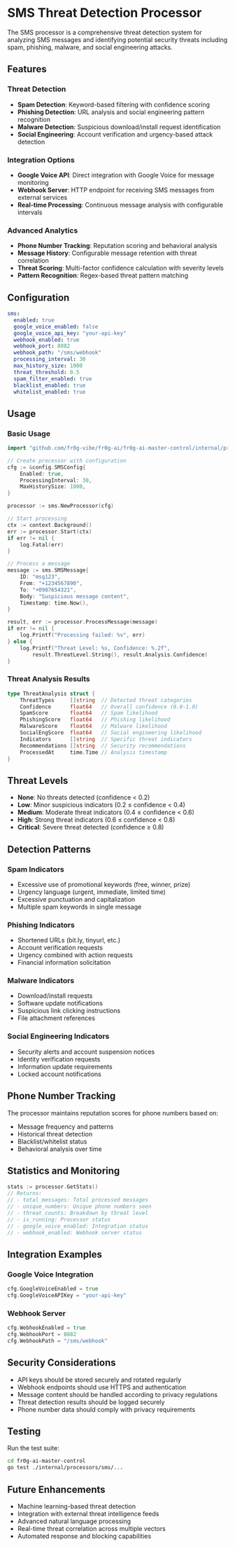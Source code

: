 # SMS Threat Detection Processor

The SMS processor is a comprehensive threat detection system for analyzing SMS messages and identifying potential security threats including spam, phishing, malware, and social engineering attacks.

## Features

### Threat Detection
- **Spam Detection**: Keyword-based filtering with confidence scoring
- **Phishing Detection**: URL analysis and social engineering pattern recognition
- **Malware Detection**: Suspicious download/install request identification
- **Social Engineering**: Account verification and urgency-based attack detection

### Integration Options
- **Google Voice API**: Direct integration with Google Voice for message monitoring
- **Webhook Server**: HTTP endpoint for receiving SMS messages from external services
- **Real-time Processing**: Continuous message analysis with configurable intervals

### Advanced Analytics
- **Phone Number Tracking**: Reputation scoring and behavioral analysis
- **Message History**: Configurable message retention with threat correlation
- **Threat Scoring**: Multi-factor confidence calculation with severity levels
- **Pattern Recognition**: Regex-based threat pattern matching

## Configuration

```yaml
sms:
  enabled: true
  google_voice_enabled: false
  google_voice_api_key: "your-api-key"
  webhook_enabled: true
  webhook_port: 8082
  webhook_path: "/sms/webhook"
  processing_interval: 30
  max_history_size: 1000
  threat_threshold: 0.5
  spam_filter_enabled: true
  blacklist_enabled: true
  whitelist_enabled: true
```

## Usage

### Basic Usage

```go
import "github.com/fr0g-vibe/fr0g-ai/fr0g-ai-master-control/internal/processors/sms"

// Create processor with configuration
cfg := &config.SMSConfig{
    Enabled: true,
    ProcessingInterval: 30,
    MaxHistorySize: 1000,
}

processor := sms.NewProcessor(cfg)

// Start processing
ctx := context.Background()
err := processor.Start(ctx)
if err != nil {
    log.Fatal(err)
}

// Process a message
message := sms.SMSMessage{
    ID: "msg123",
    From: "+1234567890",
    To: "+0987654321",
    Body: "Suspicious message content",
    Timestamp: time.Now(),
}

result, err := processor.ProcessMessage(message)
if err != nil {
    log.Printf("Processing failed: %v", err)
} else {
    log.Printf("Threat Level: %s, Confidence: %.2f", 
        result.ThreatLevel.String(), result.Analysis.Confidence)
}
```

### Threat Analysis Results

```go
type ThreatAnalysis struct {
    ThreatTypes     []string  // Detected threat categories
    Confidence      float64   // Overall confidence (0.0-1.0)
    SpamScore       float64   // Spam likelihood
    PhishingScore   float64   // Phishing likelihood
    MalwareScore    float64   // Malware likelihood
    SocialEngScore  float64   // Social engineering likelihood
    Indicators      []string  // Specific threat indicators
    Recommendations []string  // Security recommendations
    ProcessedAt     time.Time // Analysis timestamp
}
```

## Threat Levels

- **None**: No threats detected (confidence < 0.2)
- **Low**: Minor suspicious indicators (0.2 ≤ confidence < 0.4)
- **Medium**: Moderate threat indicators (0.4 ≤ confidence < 0.6)
- **High**: Strong threat indicators (0.6 ≤ confidence < 0.8)
- **Critical**: Severe threat detected (confidence ≥ 0.8)

## Detection Patterns

### Spam Indicators
- Excessive use of promotional keywords (free, winner, prize)
- Urgency language (urgent, immediate, limited time)
- Excessive punctuation and capitalization
- Multiple spam keywords in single message

### Phishing Indicators
- Shortened URLs (bit.ly, tinyurl, etc.)
- Account verification requests
- Urgency combined with action requests
- Financial information solicitation

### Malware Indicators
- Download/install requests
- Software update notifications
- Suspicious link clicking instructions
- File attachment references

### Social Engineering Indicators
- Security alerts and account suspension notices
- Identity verification requests
- Information update requirements
- Locked account notifications

## Phone Number Tracking

The processor maintains reputation scores for phone numbers based on:
- Message frequency and patterns
- Historical threat detection
- Blacklist/whitelist status
- Behavioral analysis over time

## Statistics and Monitoring

```go
stats := processor.GetStats()
// Returns:
// - total_messages: Total processed messages
// - unique_numbers: Unique phone numbers seen
// - threat_counts: Breakdown by threat level
// - is_running: Processor status
// - google_voice_enabled: Integration status
// - webhook_enabled: Webhook server status
```

## Integration Examples

### Google Voice Integration
```go
cfg.GoogleVoiceEnabled = true
cfg.GoogleVoiceAPIKey = "your-api-key"
```

### Webhook Server
```go
cfg.WebhookEnabled = true
cfg.WebhookPort = 8082
cfg.WebhookPath = "/sms/webhook"
```

## Security Considerations

- API keys should be stored securely and rotated regularly
- Webhook endpoints should use HTTPS and authentication
- Message content should be handled according to privacy regulations
- Threat detection results should be logged securely
- Phone number data should comply with privacy requirements

## Testing

Run the test suite:
```bash
cd fr0g-ai-master-control
go test ./internal/processors/sms/...
```

## Future Enhancements

- Machine learning-based threat detection
- Integration with external threat intelligence feeds
- Advanced natural language processing
- Real-time threat correlation across multiple vectors
- Automated response and blocking capabilities
